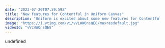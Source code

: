 ```yaml
---
date: "2023-07-20T07:59:59Z"
title: "New features for Contentful in Uniform Canvas"
description: "Uniform is excited about some new features for Contentful headless CMS users - check out this video to see these in action:\n\nMulti-space support\nContentful customers can now connect Uniform components to any space (or environment) in their account. This means that once developers wire up components to various spaces, business users can easily use our no-code editor to build experiences without needing to understand where content is coming from. The final page will present *ahem* a Uniform experience for end users. Of course, you can run A/B tests and personalization on every component too. And a bonus - this works at the environment level too, so components can even pull from specific space environments.\nRead the documentation here: https://docs.uniform.app/canvas/tutorials/add-contentful/#connecting-to-multiple-contentful-spaces\n\nIntroducing patterns\nBuilding digital experiences at scale can be repetitive and eat up development time. We’ve added patterns - a way to share a component (which could also contain other components) between multiple compositions. For example, you could use a pattern to share a legal disclaimer, news release author bio, or standard global header across many compositions. These can also be revised once added to a composition, so developers can accelerate build times when designing large sites.\nRead the documentation here: https://docs.uniform.app/canvas/tutorials/patterns\n\nLocalization for global marketing and ecommerce\nUniform components and compositions can now be localized. In addition to localizing content inside Contentful, users can now localize front-end components inside Uniform - giving users more flexibility when it comes to adopting a localization strategy. Both devs and business users get full flexibility with the ability to localize at any level - composition, component, and content."
image: "https://i.ytimg.com/vi/vVLWWOnsQE8/maxresdefault.jpg"
videoId: "vVLWWOnsQE8"
---
```


undefined